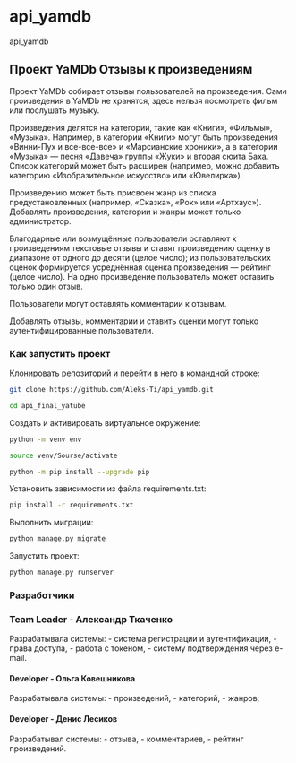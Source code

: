 # api_yamdb

api_yamdb

## Проект YaMDb Отзывы к произведениям

Проект YaMDb собирает отзывы пользователей на произведения.
Сами произведения в YaMDb не хранятся, здесь нельзя посмотреть
фильм или послушать музыку.

Произведения делятся на категории, такие как «Книги», «Фильмы», «Музыка».
Например, в категории «Книги» могут быть произведения «Винни-Пух и все-все-все»
и «Марсианские хроники», а в категории «Музыка» — песня «Давеча» группы «Жуки»
и вторая сюита Баха. Список категорий может быть расширен (например, можно добавить
категорию «Изобразительное искусство» или «Ювелирка»).

Произведению может быть присвоен жанр из списка предустановленных
(например, «Сказка», «Рок» или «Артхаус»).
Добавлять произведения, категории и жанры может только администратор.

Благодарные или возмущённые пользователи оставляют к произведениям
текстовые отзывы и ставят произведению оценку в диапазоне
от одного до десяти (целое число); из пользовательских оценок формируется
усреднённая оценка произведения — рейтинг (целое число).
На одно произведение пользователь может оставить только один отзыв.

Пользователи могут оставлять комментарии к отзывам.

Добавлять отзывы, комментарии и ставить оценки могут только
аутентифицированные пользователи.

### Как запустить проект

Клонировать репозиторий и перейти в него в командной строке:

```bash
git clone https://github.com/Aleks-Ti/api_yamdb.git
```

```bash
cd api_final_yatube
```

Cоздать и активировать виртуальное окружение:

```bash
python -m venv env
```

```bash
source venv/Sourse/activate
```

```bash
python -m pip install --upgrade pip
```

Установить зависимости из файла requirements.txt:

```bash
pip install -r requirements.txt
```

Выполнить миграции:

```bash
python manage.py migrate
```

Запустить проект:

```bash
python manage.py runserver
```

### Разработчики

### Team Leader - Александр Ткаченко

Разрабатывала системы:
    - система регистрации и аутентификации,
    - права доступа,
    - работа с токеном,
    - систему подтверждения через e-mail.

#### Developer - Ольга Ковешникова

Разрабатывала системы:
    - произведений,
    - категорий,
    - жанров;

#### Developer - Денис Лесиков

Разрабатывал системы:
    - отзыва,
    - комментариев,
    - рейтинг произведений.
